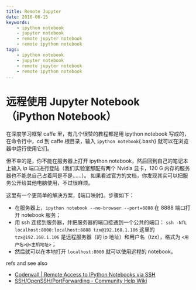 ```yaml
---
title: Remote Jupyter
date: 2016-06-15
keywords:
    - ipython notebook
    - jupyter notebook
    - remote jupyter notebook
    - remote ipython notebook
tags:
    - ipython notebook
    - jupyter notebook
    - remote jupyter notebook
    - remote ipython notebook
...
```


远程使用 Jupyter Notebook （iPython Notebook）
=============================================

在深度学习框架 caffe 里，有几个很赞的教程都是用 ipython notebook 写成的，
在命令行中，cd 到 caffe 根目录，输入 `ipython notebook`{.bash} 就可以在浏览器中运行使用它们。

但不幸的是，你不能在服务器上打开 ipython notebook，然后回到自己的笔记本上输入
ip 端口进行登陆（我们实验室那配有两个 Nvidia 显卡，120 G 内存的服务器也不能总自己占着阿是不是……）。
如果看过官方的文档，你发现其实可以把服务公开给其他电脑使用，不过很麻烦。

这里有一个更简单的解决方案，【端口映射】。步骤如下：

-   在服务器上，`ipython notebook --no-browser --port=8888` 在 8888 端口打开 notebook 服务；
-   用 ssh 连接到服务器，并把服务器的端口接通到一个公共的端口：
    `ssh -NfL localhost:8000:localhost:8888 tzx@192.168.1.106`
    这里的 `tzx@192.168.1.106` 是远程服务器（的 ip 地址）和用户名（tzx），格式为 `<用户名>@<主机地址>`；
-   然后就可以在本地打开 `localhost:8000` 就可以使用远程的 notebook。

refs and see also

  - [Coderwall | Remote Access to IPython Notebooks via SSH](https://coderwall.com/p/ohk6cg/remote-access-to-ipython-notebooks-via-ssh)
  - [SSH/OpenSSH/PortForwarding - Community Help Wiki](https://help.ubuntu.com/community/SSH/OpenSSH/PortForwarding)

